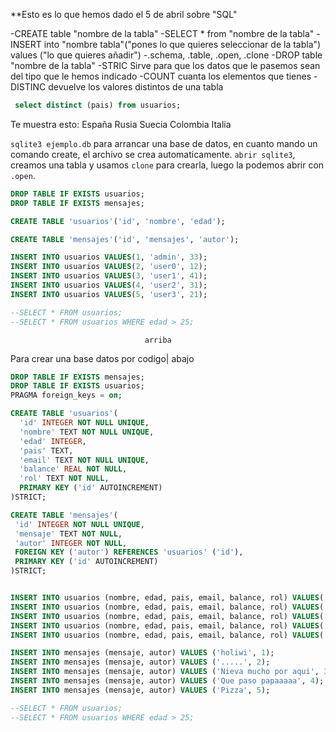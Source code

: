 **Esto es lo que hemos dado el 5 de abril sobre "SQL"

-CREATE table "nombre de la tabla"
-SELECT * from "nombre de la tabla"
-INSERT into "nombre tabla"("pones lo que quieres seleccionar de la tabla") values ("lo que quieres añadir")
-.schema, .table, .open, .clone 
-DROP table "nombre de la tabla"
-STRIC Sirve para que los datos que le pasemos sean del tipo que le hemos indicado
-COUNT cuanta los elementos que tienes 
-DISTINC devuelve los valores distintos de una tabla
```SQL
 select distinct (pais) from usuarios;
```
Te muestra esto:
    España
    Rusia
    Suecia
    Colombia
    Italia

`sqlite3 ejemplo.db` para arrancar una base de datos, en cuanto mando un comando create, el archivo se crea automaticamente.
`abrir sqlite3`, creamos una tabla y usamos `clone` para crearla, luego la podemos abrir con `.open`.



```SQL
DROP TABLE IF EXISTS usuarios;
DROP TABLE IF EXISTS mensajes;

CREATE TABLE 'usuarios'('id', 'nombre', 'edad');

CREATE TABLE 'mensajes'('id', 'mensajes', 'autor');

INSERT INTO usuarios VALUES(1, 'admin', 33);
INSERT INTO usuarios VALUES(2, 'user0', 12);
INSERT INTO usuarios VALUES(3, 'user1', 41);
INSERT INTO usuarios VALUES(4, 'user2', 31);
INSERT INTO usuarios VALUES(5, 'user3', 21);

--SELECT * FROM usuarios;
--SELECT * FROM usuarios WHERE edad > 25;
```
                                  arriba
Para crear una base datos por codigo| 
                                  abajo
```SQL
DROP TABLE IF EXISTS mensajes;
DROP TABLE IF EXISTS usuarios;
PRAGMA foreign_keys = on;

CREATE TABLE 'usuarios'(
  'id' INTEGER NOT NULL UNIQUE,
  'nombre' TEXT NOT NULL UNIQUE,
  'edad' INTEGER,
  'pais' TEXT,
  'email' TEXT NOT NULL UNIQUE,
  'balance' REAL NOT NULL,
  'rol' TEXT NOT NULL,
  PRIMARY KEY ('id' AUTOINCREMENT)
)STRICT;

CREATE TABLE 'mensajes'(
 'id' INTEGER NOT NULL UNIQUE,
 'mensaje' TEXT NOT NULL,
 'autor' INTEGER NOT NULL,
 FOREIGN KEY ('autor') REFERENCES 'usuarios' ('id'),
 PRIMARY KEY ('id' AUTOINCREMENT)
)STRICT;


INSERT INTO usuarios (nombre, edad, pais, email, balance, rol) VALUES('Pepe', 33, 'España', 'Pepops@gmail.com', 1200, 'admin');
INSERT INTO usuarios (nombre, edad, pais, email, balance, rol) VALUES('Максим', 24, 'Rusia', 'Mим@hotmail.com', 12989, 'normalUser');
INSERT INTO usuarios (nombre, edad, pais, email, balance, rol) VALUES('Gustav', 56, 'Suecia', 'Gustav@yahoo.com', 40000, 'normalUser');
INSERT INTO usuarios (nombre, edad, pais, email, balance, rol) VALUES('Salvador', 33, 'Colombia', 'ColombiaxSiempreEnMiCorazon@gmail.com', 4, 'mod');
INSERT INTO usuarios (nombre, edad, pais, email, balance, rol) VALUES('Aurelio', 33, 'Italia', 'Ar@gmail.com', 120, 'normalUser');

INSERT INTO mensajes (mensaje, autor) VALUES ('holiwi', 1);
INSERT INTO mensajes (mensaje, autor) VALUES ('.....', 2);
INSERT INTO mensajes (mensaje, autor) VALUES ('Nieva mucho por aqui', 3);
INSERT INTO mensajes (mensaje, autor) VALUES ('Que paso papaaaaa', 4);
INSERT INTO mensajes (mensaje, autor) VALUES ('Pizza', 5);

--SELECT * FROM usuarios;
--SELECT * FROM usuarios WHERE edad > 25;
```